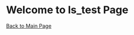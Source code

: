 <!DOCTYPE html>
<html lang="en">
<head>
    <meta charset="UTF-8">
    <title>ls_test Page</title>
    <link rel="stylesheet" href="styles.css">
    <script src="script.js" defer></script>
</head>
<body>
    <h1>Welcome to ls_test Page</h1>
    <a href="/lost-scripts.github.io">Back to Main Page</a>
</body>
</html>
